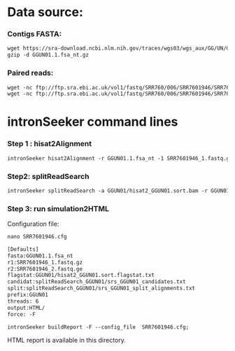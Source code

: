 Data source:
============

### Contigs FASTA: 

```diff
wget https://sra-download.ncbi.nlm.nih.gov/traces/wgs03/wgs_aux/GG/UN/GGUN01/GGUN01.1.fsa_nt.gz
gzip -d GGUN01.1.fsa_nt.gz
```

### Paired reads:

```diff
wget -nc ftp://ftp.sra.ebi.ac.uk/vol1/fastq/SRR760/006/SRR7601946/SRR7601946_1.fastq.gz
wget -nc ftp://ftp.sra.ebi.ac.uk/vol1/fastq/SRR760/006/SRR7601946/SRR7601946_2.fastq.gz

```

intronSeeker command lines
============================

### Step 1 : hisat2Alignment

```diff
intronSeeker hisat2Alignment -r GGUN01.1.fsa_nt -1 SRR7601946_1.fastq.gz -2 SRR7601946_2.fastq.gz --prefix GGUN01 -o GGUN01 -t 12
```

### Step2: splitReadSearch

```diff
intronSeeker splitReadSearch -a GGUN01/hisat2_GGUN01.sort.bam -r GGUN01.1.fsa_nt --prefix GGUN01 --output splitReadSearch_GGUN01
```

### Step 3: run simulation2HTML

Configuration file:
```diff
nano SRR7601946.cfg
```

```diff
[Defaults]
fasta:GGUN01.1.fsa_nt
r1:SRR7601946_1.fastq.gz
r2:SRR7601946_2.fastq.ge
flagstat:GGUN01/hisat2_GGUN01.sort.flagstat.txt
candidat:splitReadSearch_GGUN01/srs_GGUN01_candidates.txt
split:splitReadSearch_GGUN01/srs_GGUN01_split_alignments.txt
prefix:GGUN01
threads: 6                
output:HTML/
force: -F
```


```diff
intronSeeker buildReport -F --config_file  SRR7601946.cfg;

```

HTML report is available in this directory.
